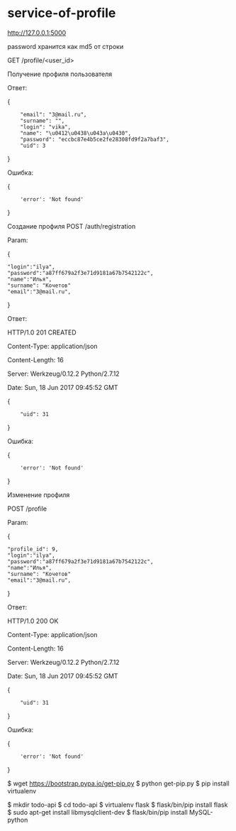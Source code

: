 # service-of-profile
http://127.0.0.1:5000


password хранится как md5 от строки



GET /profile/<user_id>

Получение профиля пользователя

Ответ:

{

        "email": "3@mail.ru",   
        "surname": "", 
        "login": "vika",  
        "name": "\u0412\u0438\u043a\u0430",   
        "password": "eccbc87e4b5ce2fe28308fd9f2a7baf3",   
        "uid": 3
}



Ошибка:

{

        'error': 'Not found'        
}

Создание профиля
POST /auth/registration

Param:

{

	"login":"ilya",
	"password":"a87ff679a2f3e71d9181a67b7542122c",
	"name":"Илья",
	"surname": "Кочетов"
	"email":"3@mail.ru",
}


Ответ:

HTTP/1.0 201 CREATED

Content-Type: application/json

Content-Length: 16

Server: Werkzeug/0.12.2 Python/2.7.12

Date: Sun, 18 Jun 2017 09:45:52 GMT

{

        "uid": 31  
}


Ошибка:

{
        
        'error': 'Not found'
}


Изменение профиля

POST /profile

Param:

{
	
	"profile_id": 9,
	"login":"ilya",
	"password":"a87ff679a2f3e71d9181a67b7542122c",
	"name":"Илья",
	"surname": "Кочетов"
	"email":"3@mail.ru",
}


Ответ:

HTTP/1.0 200 OK

Content-Type: application/json

Content-Length: 16

Server: Werkzeug/0.12.2 Python/2.7.12

Date: Sun, 18 Jun 2017 09:45:52 GMT

{

        "uid": 31  
}


Ошибка:

{
        
        'error': 'Not found'
}



$ wget https://bootstrap.pypa.io/get-pip.py
$ python get-pip.py
$ pip install virtualenv

$ mkdir todo-api
$ cd todo-api
$ virtualenv flask
$ flask/bin/pip install flask
$ sudo apt-get install libmysqlclient-dev
$ flask/bin/pip install MySQL-python
